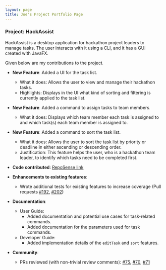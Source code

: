 ```yaml
---
layout: page
title: Joe's Project Portfolio Page
---
```


### Project: HackAssist

HackAssist is a desktop application for hackathon project leaders to manage tasks. The user interacts with it using a CLI, and it has a GUI created with JavaFX.

Given below are my contributions to the project.

* **New Feature**: Added a UI for the task list.
  * What it does: Allows the user to view and manage their hackathon tasks.
  * Highlights: Displays in the UI what kind of sorting and filtering is currently applied to the task list.

* **New Feature**: Added a command to assign tasks to team members.
  * What it does: Displays which team member each task is assigned to and which task(s) each team member is assigned to.

* **New Feature**: Added a command to sort the task list.
  * What it does: Allows the user to sort the task list by priority or deadline in either ascending or descending order.
  * Justification: This feature helps the user, who is a hackathon team leader, to identify which tasks need to be completed first.

* **Code contributed**: [RepoSense link](https://nus-cs2103-ay2223s1.github.io/tp-dashboard/?search=yusiangeng&breakdown=true)

* **Enhancements to existing features**:
  * Wrote additional tests for existing features to increase coverage (Pull requests [\#192](https://github.com/AY2223S1-CS2103T-F12-2/tp/pull/193), [\#202](https://github.com/AY2223S1-CS2103T-F12-2/tp/pull/202))

* **Documentation**:
  * User Guide:
    * Added documentation and potential use cases for task-related commands.
    * Added documentation for the parameters used for task commands.
  * Developer Guide:
    * Added implementation details of the `editTask` and `sort` features.

* **Community**:
  * PRs reviewed (with non-trivial review comments): [\#75](https://github.com/AY2223S1-CS2103T-F12-2/tp/pull/75), [\#70](https://github.com/AY2223S1-CS2103T-F12-2/tp/pull/70), [\#71](https://github.com/AY2223S1-CS2103T-F12-2/tp/pull/71)

